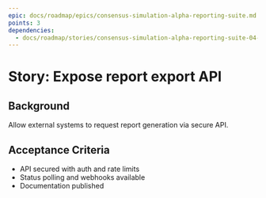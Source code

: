 ```yaml
---
epic: docs/roadmap/epics/consensus-simulation-alpha-reporting-suite.md
points: 3
dependencies:
  - docs/roadmap/stories/consensus-simulation-alpha-reporting-suite-04-report-generator.md
---
```

# Story: Expose report export API

## Background
Allow external systems to request report generation via secure API.

## Acceptance Criteria
- API secured with auth and rate limits
- Status polling and webhooks available
- Documentation published
